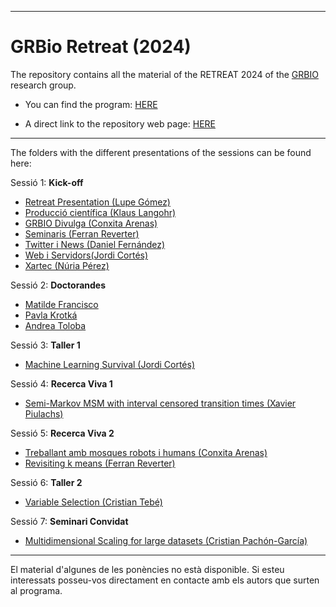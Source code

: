 ---

# GRBio Retreat (2024)

The repository contains all the material of the RETREAT 2024 of the [GRBIO](https://grbio.upc.edu/en) research group.

-   You can find the program: [HERE](Programa%20IX%20GRBIO%20RETREAT%202024.pdf)

-   A direct link to the repository web page: [HERE](https://github.com/GRBio/RETREAT2024)

------------------------------------------------------------------------

The folders with the different presentations of the sessions can be found here:

Sessió 1: **Kick-off**

-   [Retreat Presentation (Lupe Gómez)](01_Kick_off/RETREAT_PRESENTATION_Lupe_Gomez.pdf)
-   [Producció científica (Klaus Langohr)](01_Kick_off/ProdCientif_UPC_Klaus_Langohr.pdf)
-   [GRBIO Divulga (Conxita Arenas)](01_Kick_off/GRBIO_Divulga_Conxita_Arenas.pdf)
-   [Seminaris (Ferran Reverter)](01_Kick_off/Seminaris_Ferran_Reverter.pdf)
-   [Twitter i News (Daniel Fernández)](01_Kick_off/TwittterNews24_Dani_Fernandez.pdf)
-   [Web i Servidors(Jordi Cortés)](01_Kick_off/Web_servidors_Jordi_Cortes.pdf)
-   [Xartec (Núria Pérez)](01_Kick_off/Xartec_NPerez.pdf)

Sessió 2: **Doctorandes**

-   [Matilde Francisco](02_Doctorandes/Statistical_methodologies_gof_MatildeF.pdf)
-   [Pavla Krotká](02_Doctorandes/StatisticalMethodsForPlatformTrialsWithNCC_Pavla_Krotka.pdf)
-   [Andrea Toloba](02_Doctorandes/Interval_censored_covariates_Andrea_toloba.pdf)

Sessió 3: **Taller 1**

-   [Machine Learning Survival (Jordi Cortés)](https://github.com/GRBio/RETREAT2024/tree/main/03_Taller_ML_survival)

Sessió 4: **Recerca Viva 1**

-   [Semi-Markov MSM with interval censored transition times (Xavier Piulachs)](04_Recerca_Viva/Semi-Markov_MSM_with_interval-censored_transition_times_Xavier_Piulachs.pdf)

Sessió 5: **Recerca Viva 2**

-   [Treballant amb mosques robots i humans (Conxita Arenas)](06/Recerca_viva/Treballant%20amb%20mosques_robots_humans_Conxita.pdf)
-   [Revisiting k means (Ferran Reverter)](06/Recerca_viva/revisiting_k_means_Ferran_Reverter.pdf)

Sessió 6: **Taller 2**

-   [Variable Selection (Cristian Tebé)](07_Taller_Variable_Selection/CapsBarrets%20v31.html)

Sessió 7: **Seminari Convidat**

-   [Multidimensional Scaling for large datasets (Cristian Pachón-García)](09_seminari_convidat_MDS/MDS_Cristian_Pachon_Garcia.pdf)

------------------------------------------------------------------------

El material d'algunes de les ponències no està disponible. Si esteu interessats posseu-vos directament en contacte amb els autors que surten al programa.
